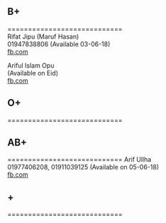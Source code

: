 ## B+
============================  
Rifat Jipu (Maruf Hasan)   
01947838806 (Available 03-06-18)  
[fb.com](https://www.facebook.com/rifat.jipu)


Ariful Islam Opu  
(Available on Eid)  
[fb.com](https://www.facebook.com/profile.php?id=100013231292919&fref=gc&dti=744858605683867)



## O+
============================



## AB+
============================
Arif Ullha  
01977406208, 01911039125 (Available on 05-06-18)  
[fb.com](https://www.facebook.com/maarny.manik) 


## +
============================



